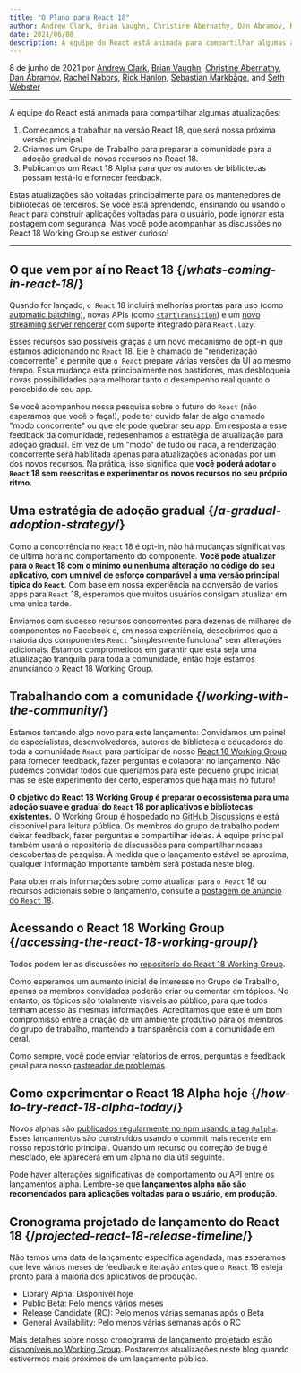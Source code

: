 ```yaml
---
title: "O Plano para React 18"
author: Andrew Clark, Brian Vaughn, Christine Abernathy, Dan Abramov, Rachel Nabors, Rick Hanlon, Sebastian Markbage, and Seth Webster
date: 2021/06/08
description: A equipe do React está animada para compartilhar algumas atualizações. Começamos a trabalhar na versão React 18, que será nossa próxima versão principal. Criamos um Grupo de Trabalho para preparar a comunidade para a adoção gradual de novos recursos no React 18. Publicamos um React 18 Alpha para que os autores de bibliotecas possam testá-lo e fornecer feedback...
---
```


8 de junho de 2021 por [Andrew Clark](https://twitter.com/acdlite), [Brian Vaughn](https://github.com/bvaughn), [Christine Abernathy](https://twitter.com/abernathyca), [Dan Abramov](https://bsky.app/profile/danabra.mov), [Rachel Nabors](https://twitter.com/rachelnabors), [Rick Hanlon](https://twitter.com/rickhanlonii), [Sebastian Markbåge](https://twitter.com/sebmarkbage), and [Seth Webster](https://twitter.com/sethwebster)

---

<Intro>

A equipe do React está animada para compartilhar algumas atualizações:

1. Começamos a trabalhar na versão React 18, que será nossa próxima versão principal.
2. Criamos um Grupo de Trabalho para preparar a comunidade para a adoção gradual de novos recursos no React 18.
3. Publicamos um React 18 Alpha para que os autores de bibliotecas possam testá-lo e fornecer feedback.

Estas atualizações são voltadas principalmente para os mantenedores de bibliotecas de terceiros. Se você está aprendendo, ensinando ou usando `o React` para construir aplicações voltadas para o usuário, pode ignorar esta postagem com segurança. Mas você pode acompanhar as discussões no React 18 Working Group se estiver curioso!

---

</Intro>

## O que vem por aí no React 18 {/*whats-coming-in-react-18*/}

Quando for lançado, `o React` 18 incluirá melhorias prontas para uso (como [automatic batching](https://github.com/reactwg/react-18/discussions/21)), novas APIs (como [`startTransition`](https://github.com/reactwg/react-18/discussions/41)) e um [novo streaming server renderer](https://github.com/reactwg/react-18/discussions/37) com suporte integrado para `React.lazy`.

Esses recursos são possíveis graças a um novo mecanismo de opt-in que estamos adicionando no `React` 18. Ele é chamado de "renderização concorrente" e permite que `o React` prepare várias versões da UI ao mesmo tempo. Essa mudança está principalmente nos bastidores, mas desbloqueia novas possibilidades para melhorar tanto o desempenho real quanto o percebido de seu app.

Se você acompanhou nossa pesquisa sobre o futuro do `React` (não esperamos que você o faça!), pode ter ouvido falar de algo chamado "modo concorrente" ou que ele pode quebrar seu app. Em resposta a esse feedback da comunidade, redesenhamos a estratégia de atualização para adoção gradual. Em vez de um "modo" de tudo ou nada, a renderização concorrente será habilitada apenas para atualizações acionadas por um dos novos recursos. Na prática, isso significa que **você poderá adotar `o React` 18 sem reescritas e experimentar os novos recursos no seu próprio ritmo.**

## Uma estratégia de adoção gradual {/*a-gradual-adoption-strategy*/}

Como a concorrência no `React` 18 é opt-in, não há mudanças significativas de última hora no comportamento do componente. **Você pode atualizar para o `React` 18 com o mínimo ou nenhuma alteração no código do seu aplicativo, com um nível de esforço comparável a uma versão principal típica do `React`**. Com base em nossa experiência na conversão de vários apps para `React` 18, esperamos que muitos usuários consigam atualizar em uma única tarde.

Enviamos com sucesso recursos concorrentes para dezenas de milhares de componentes no Facebook e, em nossa experiência, descobrimos que a maioria dos componentes `React` "simplesmente funciona" sem alterações adicionais. Estamos comprometidos em garantir que esta seja uma atualização tranquila para toda a comunidade, então hoje estamos anunciando o React 18 Working Group.

## Trabalhando com a comunidade {/*working-with-the-community*/}

Estamos tentando algo novo para este lançamento: Convidamos um painel de especialistas, desenvolvedores, autores de biblioteca e educadores de toda a comunidade `React` para participar de nosso [React 18 Working Group](https://github.com/reactwg/react-18) para fornecer feedback, fazer perguntas e colaborar no lançamento. Não pudemos convidar todos que queríamos para este pequeno grupo inicial, mas se este experimento der certo, esperamos que haja mais no futuro!

**O objetivo do React 18 Working Group é preparar o ecossistema para uma adoção suave e gradual do `React` 18 por aplicativos e bibliotecas existentes.** O Working Group é hospedado no [GitHub Discussions](https://github.com/reactwg/react-18/discussions) e está disponível para leitura pública. Os membros do grupo de trabalho podem deixar feedback, fazer perguntas e compartilhar ideias. A equipe principal também usará o repositório de discussões para compartilhar nossas descobertas de pesquisa. À medida que o lançamento estável se aproxima, qualquer informação importante também será postada neste blog.

Para obter mais informações sobre como atualizar para `o React` 18 ou recursos adicionais sobre o lançamento, consulte a [postagem de anúncio do `React` 18](https://github.com/reactwg/react-18/discussions/4).

## Acessando o React 18 Working Group {/*accessing-the-react-18-working-group*/}

Todos podem ler as discussões no [repositório do React 18 Working Group](https://github.com/reactwg/react-18).

Como esperamos um aumento inicial de interesse no Grupo de Trabalho, apenas os membros convidados poderão criar ou comentar em tópicos. No entanto, os tópicos são totalmente visíveis ao público, para que todos tenham acesso às mesmas informações. Acreditamos que este é um bom compromisso entre a criação de um ambiente produtivo para os membros do grupo de trabalho, mantendo a transparência com a comunidade em geral.

Como sempre, você pode enviar relatórios de erros, perguntas e feedback geral para nosso [rastreador de problemas](https://github.com/facebook/react/issues).

## Como experimentar o React 18 Alpha hoje {/*how-to-try-react-18-alpha-today*/}

Novos alphas são [publicados regularmente no npm usando a tag `@alpha`](https://github.com/reactwg/react-18/discussions/9). Esses lançamentos são construídos usando o commit mais recente em nosso repositório principal. Quando um recurso ou correção de bug é mesclado, ele aparecerá em um alpha no dia útil seguinte.

Pode haver alterações significativas de comportamento ou API entre os lançamentos alpha. Lembre-se que **lançamentos alpha não são recomendados para aplicações voltadas para o usuário, em produção**.

## Cronograma projetado de lançamento do React 18 {/*projected-react-18-release-timeline*/}

Não temos uma data de lançamento específica agendada, mas esperamos que leve vários meses de feedback e iteração antes que `o React` 18 esteja pronto para a maioria dos aplicativos de produção.

* Library Alpha: Disponível hoje
* Public Beta: Pelo menos vários meses
* Release Candidate (RC): Pelo menos várias semanas após o Beta
* General Availability: Pelo menos várias semanas após o RC

Mais detalhes sobre nosso cronograma de lançamento projetado estão [disponíveis no Working Group](https://github.com/reactwg/react-18/discussions/9). Postaremos atualizações neste blog quando estivermos mais próximos de um lançamento público.